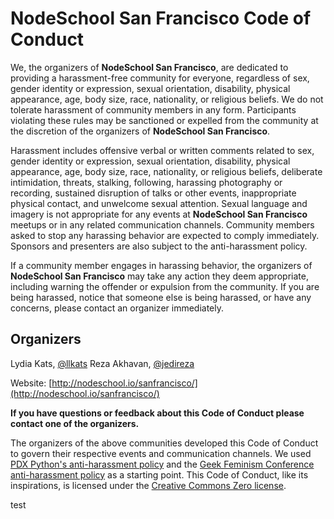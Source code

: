 # NodeSchool San Francisco Code of Conduct

We, the organizers of **NodeSchool San Francisco**, are dedicated to providing a harassment-free community for everyone, regardless of sex, gender identity or expression, sexual orientation, disability, physical appearance, age, body size, race, nationality, or religious beliefs. We do not tolerate harassment of community members in any form. Participants violating these rules may be sanctioned or expelled from the community at the discretion of the organizers of **NodeSchool San Francisco**.

Harassment includes offensive verbal or written comments related to sex, gender identity or expression, sexual orientation, disability, physical appearance, age, body size, race, nationality, or religious beliefs, deliberate intimidation, threats, stalking, following, harassing photography or recording, sustained disruption of talks or other events, inappropriate physical contact, and unwelcome sexual attention. Sexual language and imagery is not appropriate for any events at **NodeSchool San Francisco** meetups or in any related communication channels. Community members asked to stop any harassing behavior are expected to comply immediately. Sponsors and presenters are also subject to the anti-harassment policy.

If a community member engages in harassing behavior, the organizers of **NodeSchool San Francisco** may take any action they deem appropriate, including warning the offender or expulsion from the community. If you are being harassed, notice that someone else is being harassed, or have any concerns, please contact an organizer immediately.

## Organizers
Lydia Kats, [@llkats](http://www.twitter.com/llkats)
Reza Akhavan, [@jedireza](https://twitter.com/jedireza/)

Website: [http://nodeschool.io/sanfrancisco/](http://nodeschool.io/sanfrancisco/)

**If you have questions or feedback about this Code of Conduct please contact one of the organizers.**

The organizers of the above communities developed this Code of Conduct to govern their respective events and communication channels. We used [PDX Python's anti-harassment policy](http://www.meetup.com/pdxpython/pages/Code_of_Conduct/) and the [Geek Feminism Conference anti-harassment policy](http://geekfeminism.wikia.com/wiki/Conference_anti-harassment/Policy) as a starting point. This Code of Conduct, like its inspirations, is licensed under the [Creative Commons Zero license](http://creativecommons.org/publicdomain/zero/1.0/).

test
